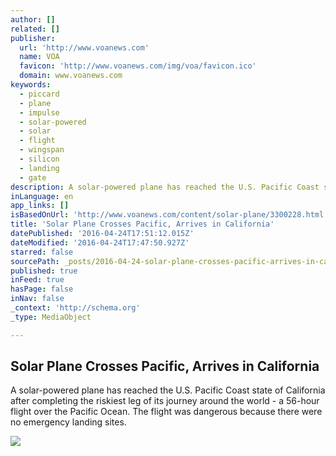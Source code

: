 ```yaml
---
author: []
related: []
publisher:
  url: 'http://www.voanews.com'
  name: VOA
  favicon: 'http://www.voanews.com/img/voa/favicon.ico'
  domain: www.voanews.com
keywords:
  - piccard
  - plane
  - impulse
  - solar-powered
  - solar
  - flight
  - wingspan
  - silicon
  - landing
  - gate
description: A solar-powered plane has reached the U.S. Pacific Coast state of California after completing the riskiest leg of its journey around the world - a 56-hour flight over the Pacific Ocean. The flight was dangerous because there were no emergency landing sites.
inLanguage: en
app_links: []
isBasedOnUrl: 'http://www.voanews.com/content/solar-plane/3300228.html'
title: 'Solar Plane Crosses Pacific, Arrives in California'
datePublished: '2016-04-24T17:51:12.015Z'
dateModified: '2016-04-24T17:47:50.927Z'
starred: false
sourcePath: _posts/2016-04-24-solar-plane-crosses-pacific-arrives-in-california.md
published: true
inFeed: true
hasPage: false
inNav: false
_context: 'http://schema.org'
_type: MediaObject

---
```

<article style=""><h1>Solar Plane Crosses Pacific, Arrives in California</h1><p>A solar-powered plane has reached the U.S. Pacific Coast state of California after completing the riskiest leg of its journey around the world - a 56-hour flight over the Pacific Ocean. The flight was dangerous because there were no emergency landing sites.</p><img src="http://gdb.voanews.com/2996E43E-49DF-4E92-9546-089CB56189CF_mw1024_mh1024_s.jpg" /></article>